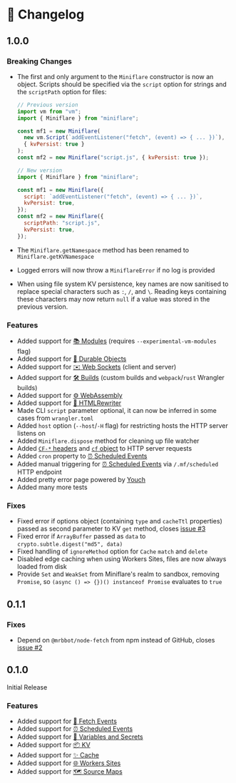 # 🚧 Changelog

## 1.0.0

### Breaking Changes

- The first and only argument to the `Miniflare` constructor is now an object.
  Scripts should be specified via the `script` option for strings and the
  `scriptPath` option for files:

  ```js
  // Previous version
  import vm from "vm";
  import { Miniflare } from "miniflare";

  const mf1 = new Miniflare(
    new vm.Script(`addEventListener("fetch", (event) => { ... })`),
    { kvPersist: true }
  );
  const mf2 = new Miniflare("script.js", { kvPersist: true });
  ```

  ```js
  // New version
  import { Miniflare } from "miniflare";

  const mf1 = new Miniflare({
    script: `addEventListener("fetch", (event) => { ... })`,
    kvPersist: true,
  });
  const mf2 = new Miniflare({
    scriptPath: "script.js",
    kvPersist: true,
  });
  ```

- The `Miniflare.getNamespace` method has been renamed to
  `Miniflare.getKVNamespace`
- Logged errors will now throw a `MiniflareError` if no log is provided
- When using file system KV persistence, key names are now sanitised to replace
  special characters such as `:`, `/`, and `\`. Reading keys containing these
  characters may now return `null` if a value was stored in the previous
  version.

### Features

- Added support for [📚 Modules](https://miniflare.dev/modules.html) (requires
  `--experimental-vm-modules` flag)
- Added support for
  [📌 Durable Objects](https://miniflare.dev/durable-objects.html)
- Added support for [✉️ Web Sockets](https://miniflare.dev/web-sockets.html)
  (client and server)
- Added support for [🛠 Builds](https://miniflare.dev/builds.html) (custom builds
  and `webpack`/`rust` Wrangler builds)
- Added support for [⚙️ WebAssembly](https://miniflare.dev/web-assembly.html)
- Added support for [📄 HTMLRewriter](https://miniflare.dev/html-rewriter.html)
- Made CLI `script` parameter optional, it can now be inferred in some cases
  from `wrangler.toml`
- Added `host` option (`--host`/`-H` flag) for restricting hosts the HTTP server
  listens on
- Added `Miniflare.dispose` method for cleaning up file watcher
- Added
  [`CF-*` headers](https://support.cloudflare.com/hc/en-us/articles/200170986-How-does-Cloudflare-handle-HTTP-Request-headers-)
  and
  [`cf` object](https://developers.cloudflare.com/workers/runtime-apis/request#incomingrequestcfproperties)
  to HTTP server requests
- Added `cron` property to
  [⏰ Scheduled Events](https://miniflare.dev/scheduled.html)
- Added manual triggering for
  [⏰ Scheduled Events](https://miniflare.dev/scheduled.html) via
  `/.mf/scheduled` HTTP endpoint
- Added pretty error page powered by [Youch](https://github.com/poppinss/youch)
- Added many more tests

### Fixes

- Fixed error if options object (containing `type` and `cacheTtl` properties)
  passed as second parameter to KV `get` method, closes
  [issue #3](https://github.com/mrbbot/miniflare/issues/3)
- Fixed error if `ArrayBuffer` passed as `data` to
  `crypto.subtle.digest("md5", data)`
- Fixed handling of `ignoreMethod` option for `Cache` `match` and `delete`
- Disabled edge caching when using Workers Sites, files are now always loaded
  from disk
- Provide `Set` and `WeakSet` from Miniflare's realm to sandbox, removing
  `Promise`, so `(async () => {})() instanceof Promise` evaluates to `true`

## 0.1.1

### Fixes

- Depend on `@mrbbot/node-fetch` from npm instead of GitHub, closes
  [issue #2](https://github.com/mrbbot/miniflare/issues/2)

## 0.1.0

Initial Release

### Features

- Added support for [📨 Fetch Events](https://miniflare.dev/fetch.html)
- Added support for [⏰ Scheduled Events](https://miniflare.dev/scheduled.html)
- Added support for
  [🔑 Variables and Secrets](https://miniflare.dev/variables-secrets.html)
- Added support for [📦 KV](https://miniflare.dev/kv.html)
- Added support for [✨ Cache](https://miniflare.dev/cache.html)
- Added support for [🌐 Workers Sites](https://miniflare.dev/sites.html)
- Added support for [🗺 Source Maps](https://miniflare.dev/source-maps.html)
